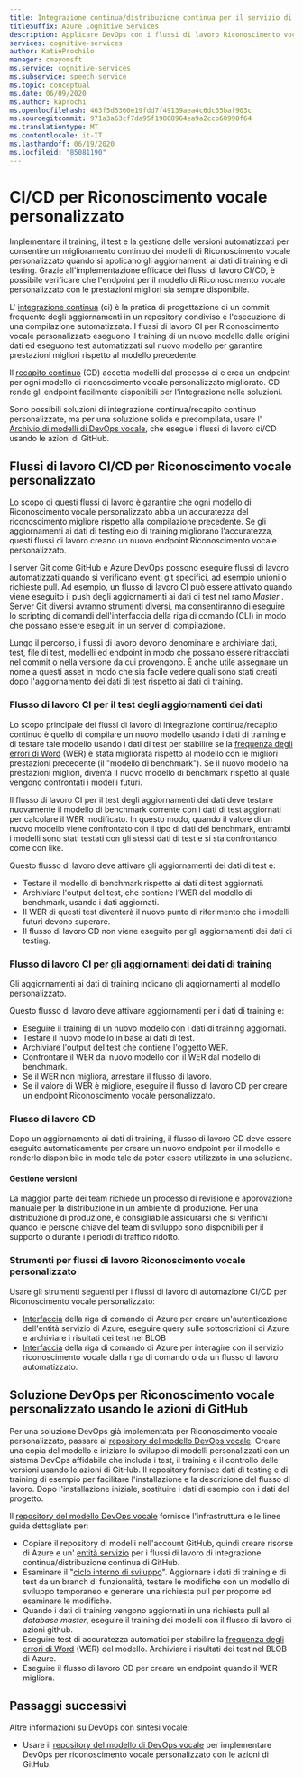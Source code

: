 ```yaml
---
title: Integrazione continua/distribuzione continua per il servizio di Riconoscimento vocale personalizzato vocale
titleSuffix: Azure Cognitive Services
description: Applicare DevOps con i flussi di lavoro Riconoscimento vocale personalizzato e CI/CD. Implementare una soluzione DevOps esistente per il proprio progetto.
services: cognitive-services
author: KatieProchilo
manager: cmayomsft
ms.service: cognitive-services
ms.subservice: speech-service
ms.topic: conceptual
ms.date: 06/09/2020
ms.author: kaprochi
ms.openlocfilehash: 463f5d5360e19fdd7f49139aea4c6dc65baf903c
ms.sourcegitcommit: 971a3a63cf7da95f19808964ea9a2ccb60990f64
ms.translationtype: MT
ms.contentlocale: it-IT
ms.lasthandoff: 06/19/2020
ms.locfileid: "85081190"
---
```

# <a name="cicd-for-custom-speech"></a>CI/CD per Riconoscimento vocale personalizzato

Implementare il training, il test e la gestione delle versioni automatizzati per consentire un miglioramento continuo dei modelli di Riconoscimento vocale personalizzato quando si applicano gli aggiornamenti ai dati di training e di testing. Grazie all'implementazione efficace dei flussi di lavoro CI/CD, è possibile verificare che l'endpoint per il modello di Riconoscimento vocale personalizzato con le prestazioni migliori sia sempre disponibile.

L' [integrazione continua](https://docs.microsoft.com/azure/devops/learn/what-is-continuous-integration) (ci) è la pratica di progettazione di un commit frequente degli aggiornamenti in un repository condiviso e l'esecuzione di una compilazione automatizzata. I flussi di lavoro CI per Riconoscimento vocale personalizzato eseguono il training di un nuovo modello dalle origini dati ed eseguono test automatizzati sul nuovo modello per garantire prestazioni migliori rispetto al modello precedente.

Il [recapito continuo](https://docs.microsoft.com/azure/devops/learn/what-is-continuous-delivery) (CD) accetta modelli dal processo ci e crea un endpoint per ogni modello di riconoscimento vocale personalizzato migliorato. CD rende gli endpoint facilmente disponibili per l'integrazione nelle soluzioni.

Sono possibili soluzioni di integrazione continua/recapito continuo personalizzate, ma per una soluzione solida e precompilata, usare l' [Archivio di modelli di DevOps vocale](https://github.com/Azure-Samples/Speech-Service-DevOps-Template), che esegue i flussi di lavoro ci/CD usando le azioni di GitHub.

## <a name="cicd-workflows-for-custom-speech"></a>Flussi di lavoro CI/CD per Riconoscimento vocale personalizzato

Lo scopo di questi flussi di lavoro è garantire che ogni modello di Riconoscimento vocale personalizzato abbia un'accuratezza del riconoscimento migliore rispetto alla compilazione precedente. Se gli aggiornamenti ai dati di testing e/o di training migliorano l'accuratezza, questi flussi di lavoro creano un nuovo endpoint Riconoscimento vocale personalizzato.

I server Git come GitHub e Azure DevOps possono eseguire flussi di lavoro automatizzati quando si verificano eventi git specifici, ad esempio unioni o richieste pull. Ad esempio, un flusso di lavoro CI può essere attivato quando viene eseguito il push degli aggiornamenti ai dati di test nel ramo *Master* . Server Git diversi avranno strumenti diversi, ma consentiranno di eseguire lo scripting di comandi dell'interfaccia della riga di comando (CLI) in modo che possano essere eseguiti in un server di compilazione.

Lungo il percorso, i flussi di lavoro devono denominare e archiviare dati, test, file di test, modelli ed endpoint in modo che possano essere ritracciati nel commit o nella versione da cui provengono. È anche utile assegnare un nome a questi asset in modo che sia facile vedere quali sono stati creati dopo l'aggiornamento dei dati di test rispetto ai dati di training.

### <a name="ci-workflow-for-testing-data-updates"></a>Flusso di lavoro CI per il test degli aggiornamenti dei dati

Lo scopo principale dei flussi di lavoro di integrazione continua/recapito continuo è quello di compilare un nuovo modello usando i dati di training e di testare tale modello usando i dati di test per stabilire se la [frequenza degli errori di Word](how-to-custom-speech-evaluate-data.md#what-is-word-error-rate-wer) (WER) è stata migliorata rispetto al modello con le migliori prestazioni precedente (il "modello di benchmark"). Se il nuovo modello ha prestazioni migliori, diventa il nuovo modello di benchmark rispetto al quale vengono confrontati i modelli futuri.

Il flusso di lavoro CI per il test degli aggiornamenti dei dati deve testare nuovamente il modello di benchmark corrente con i dati di test aggiornati per calcolare il WER modificato. In questo modo, quando il valore di un nuovo modello viene confrontato con il tipo di dati del benchmark, entrambi i modelli sono stati testati con gli stessi dati di test e si sta confrontando come con like.

Questo flusso di lavoro deve attivare gli aggiornamenti dei dati di test e:

- Testare il modello di benchmark rispetto ai dati di test aggiornati.
- Archiviare l'output del test, che contiene l'WER del modello di benchmark, usando i dati aggiornati.
- Il WER di questi test diventerà il nuovo punto di riferimento che i modelli futuri devono superare.
- Il flusso di lavoro CD non viene eseguito per gli aggiornamenti dei dati di testing.

### <a name="ci-workflow-for-training-data-updates"></a>Flusso di lavoro CI per gli aggiornamenti dei dati di training

Gli aggiornamenti ai dati di training indicano gli aggiornamenti al modello personalizzato.

Questo flusso di lavoro deve attivare aggiornamenti per i dati di training e:

- Eseguire il training di un nuovo modello con i dati di training aggiornati.
- Testare il nuovo modello in base ai dati di test.
- Archiviare l'output del test che contiene l'oggetto WER.
- Confrontare il WER dal nuovo modello con il WER dal modello di benchmark.
- Se il WER non migliora, arrestare il flusso di lavoro.
- Se il valore di WER è migliore, eseguire il flusso di lavoro CD per creare un endpoint Riconoscimento vocale personalizzato.

### <a name="cd-workflow"></a>Flusso di lavoro CD

Dopo un aggiornamento ai dati di training, il flusso di lavoro CD deve essere eseguito automaticamente per creare un nuovo endpoint per il modello e renderlo disponibile in modo tale da poter essere utilizzato in una soluzione.

#### <a name="release-management"></a>Gestione versioni

La maggior parte dei team richiede un processo di revisione e approvazione manuale per la distribuzione in un ambiente di produzione. Per una distribuzione di produzione, è consigliabile assicurarsi che si verifichi quando le persone chiave del team di sviluppo sono disponibili per il supporto o durante i periodi di traffico ridotto.

### <a name="tools-for-custom-speech-workflows"></a>Strumenti per flussi di lavoro Riconoscimento vocale personalizzato

Usare gli strumenti seguenti per i flussi di lavoro di automazione CI/CD per Riconoscimento vocale personalizzato:

- [Interfaccia](https://docs.microsoft.com/cli/azure/?view=azure-cli-latest) della riga di comando di Azure per creare un'autenticazione dell'entità servizio di Azure, eseguire query sulle sottoscrizioni di Azure e archiviare i risultati dei test nel BLOB
- [Interfaccia](https://github.com/msimecek/Azure-Speech-CLI) della riga di comando di Azure per interagire con il servizio riconoscimento vocale dalla riga di comando o da un flusso di lavoro automatizzato.

## <a name="devops-solution-for-custom-speech-using-github-actions"></a>Soluzione DevOps per Riconoscimento vocale personalizzato usando le azioni di GitHub

Per una soluzione DevOps già implementata per Riconoscimento vocale personalizzato, passare al [repository del modello DevOps vocale](https://github.com/Azure-Samples/Speech-Service-DevOps-Template). Creare una copia del modello e iniziare lo sviluppo di modelli personalizzati con un sistema DevOps affidabile che includa i test, il training e il controllo delle versioni usando le azioni di GitHub. Il repository fornisce dati di testing e di training di esempio per facilitare l'installazione e la descrizione del flusso di lavoro. Dopo l'installazione iniziale, sostituire i dati di esempio con i dati del progetto.

Il [repository del modello DevOps vocale](https://github.com/Azure-Samples/Speech-Service-DevOps-Template) fornisce l'infrastruttura e le linee guida dettagliate per:

- Copiare il repository di modelli nell'account GitHub, quindi creare risorse di Azure e un' [entità servizio](../../active-directory/develop/app-objects-and-service-principals.md#service-principal-object) per i flussi di lavoro di integrazione continua/distribuzione continua di GitHub.
- Esaminare il "[ciclo interno di sviluppo](https://mitchdenny.com/the-inner-loop/)". Aggiornare i dati di training e di test da un branch di funzionalità, testare le modifiche con un modello di sviluppo temporaneo e generare una richiesta pull per proporre ed esaminare le modifiche.
- Quando i dati di training vengono aggiornati in una richiesta pull al *database master*, eseguire il training dei modelli con il flusso di lavoro ci azioni github.
- Eseguire test di accuratezza automatici per stabilire la [frequenza degli errori di Word](how-to-custom-speech-evaluate-data.md#what-is-word-error-rate-wer) (WER) del modello. Archiviare i risultati dei test nel BLOB di Azure.
- Eseguire il flusso di lavoro CD per creare un endpoint quando il WER migliora.

## <a name="next-steps"></a>Passaggi successivi

Altre informazioni su DevOps con sintesi vocale:

- Usare il [repository del modello di DevOps vocale](https://github.com/Azure-Samples/Speech-Service-DevOps-Template) per implementare DevOps per riconoscimento vocale personalizzato con le azioni di GitHub.
